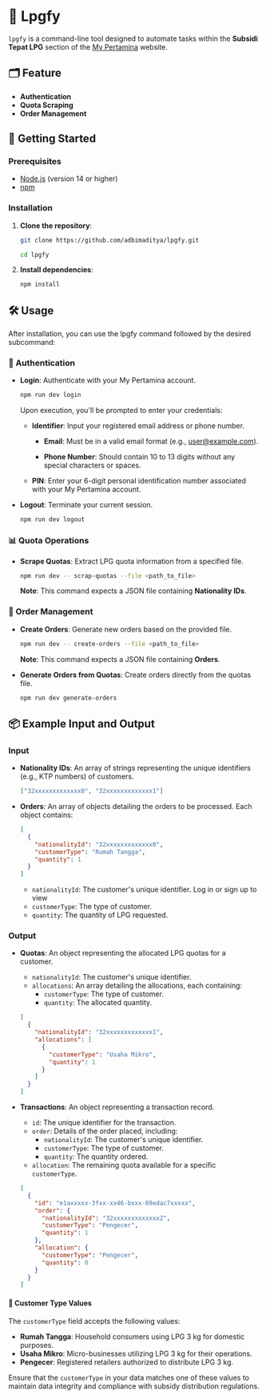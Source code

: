 # 🔧 Lpgfy

`lpgfy` is a command-line tool designed to automate tasks within the **Subsidi Tepat LPG** section of the [My Pertamina](https://subsiditepatlpg.mypertamina.id/infolpg3kg) website.

## 🗂️ Feature

- **Authentication**
- **Quota Scraping**
- **Order Management**

## 🚀 Getting Started

### Prerequisites

- [Node.js](https://nodejs.org/en) (version 14 or higher)
- [npm​](https://www.npmjs.com/)

### Installation

1. **Clone the repository**:

   ```bash
   git clone https://github.com/adbimaditya/lpgfy.git
   ```

   ```bash
   cd lpgfy
   ```

2. **Install dependencies**:

   ```bash
   npm install
   ```

## 🛠️ Usage

After installation, you can use the lpgfy command followed by the desired subcommand:

### ​🔐 Authentication

- **Login**: Authenticate with your My Pertamina account.

  ```bash
  npm run dev login
  ```

  Upon execution, you'll be prompted to enter your credentials:​

  - **Identifier**: Input your registered email address or phone number.

    - **Email**: Must be in a valid email format (e.g., user@example.com).

    - **Phone Number**: Should contain 10 to 13 digits without any special characters or spaces.​

  - **PIN**: Enter your 6-digit personal identification number associated with your My Pertamina account.​

- **Logout**: Terminate your current session.

  ```bash
  npm run dev logout
  ```

### 📊 Quota Operations

- **Scrape Quotas**: Extract LPG quota information from a specified file.

  ```bash
  npm run dev -- scrap-quotas --file <path_to_file>
  ```

  **Note**: This command expects a JSON file containing **Nationality IDs**.

### 📝 Order Management

- **Create Orders**: Generate new orders based on the provided file.

  ```bash
  npm run dev -- create-orders --file <path_to_file>
  ```

  **Note**: This command expects a JSON file containing **Orders**.

- **Generate Orders from Quotas**: Create orders directly from the quotas file.

  ```bash
  npm run dev generate-orders
  ```

## 📦 Example Input and Output

### Input

- **Nationality IDs**: An array of strings representing the unique identifiers (e.g., KTP numbers) of customers.​

  ```json
  ["32xxxxxxxxxxxxx0", "32xxxxxxxxxxxxx1"]
  ```

- **Orders**: An array of objects detailing the orders to be processed. Each object contains:​

  ```json
  [
    {
      "nationalityId": "32xxxxxxxxxxxxx0",
      "customerType": "Rumah Tangga",
      "quantity": 1
    }
  ]
  ```

  - `nationalityId`: The customer's unique identifier.​
    Log in or sign up to view
  - `customerType`: The type of customer.​
  - `quantity`: The quantity of LPG requested.

### Output

- **Quotas**: An object representing the allocated LPG quotas for a customer.​

  - `nationalityId`: The customer's unique identifier.​
  - `allocations`: An array detailing the allocations, each containing:​
    - `customerType`: The type of customer.
    - `quantity`: The allocated quantity.

  ```json
  [
    {
      "nationalityId": "32xxxxxxxxxxxxx1",
      "allocations": [
        {
          "customerType": "Usaha Mikro",
          "quantity": 1
        }
      ]
    }
  ]
  ```

- **Transactions**: An object representing a transaction record.​

  - `id`: The unique identifier for the transaction.​
  - `order`: Details of the order placed, including:​
    - `nationalityId`: The customer's unique identifier.
    - `customerType`: The type of customer.
    - `quantity`: The quantity ordered.
  - `allocation`: The remaining quota available for a specific `customerType`.

  ```json
  [
    {
      "id": "e1axxxxx-3fxx-xx46-bxxx-69edac7xxxxx",
      "order": {
        "nationalityId": "32xxxxxxxxxxxxx2",
        "customerType": "Pengecer",
        "quantity": 1
      },
      "allocation": {
        "customerType": "Pengecer",
        "quantity": 0
      }
    }
  ]
  ```

#### 🧾 Customer Type Values

The `customerType` field accepts the following values:​

- **Rumah Tangga**: Household consumers using LPG 3 kg for domestic purposes.
- **Usaha Mikro**: Micro-businesses utilizing LPG 3 kg for their operations.
- **Pengecer**: Registered retailers authorized to distribute LPG 3 kg.​

Ensure that the `customerType` in your data matches one of these values to maintain data integrity and compliance with subsidy distribution regulations.

